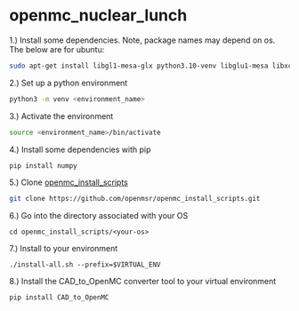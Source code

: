 # openmc_nuclear_lunch
1.) Install some dependencies. Note, package names may depend on os. The below are for ubuntu:
```bash
sudo apt-get install libgl1-mesa-glx python3.10-venv libglu1-mesa libxcursor1 libxinerama1 wget
```
2.) Set up a python environment 
```bash
python3 -m venv <environment_name> 
```
3.) Activate the environment
```bash
source <environment_name>/bin/activate 
```
4.) Install some dependencies with pip
```bash
pip install numpy
```
5.) Clone [openmc_install_scripts](https://github.com/openmsr/openmc_install_scripts)
```bash
git clone https://github.com/openmsr/openmc_install_scripts.git
```
6.) Go into the directory associated with your OS
```
cd openmc_install_scripts/<your-os>
```
7.) Install to your environment
```
./install-all.sh --prefix=$VIRTUAL_ENV
```
8.) Install the CAD_to_OpenMC converter tool to your virtual environment
```
pip install CAD_to_OpenMC
```
